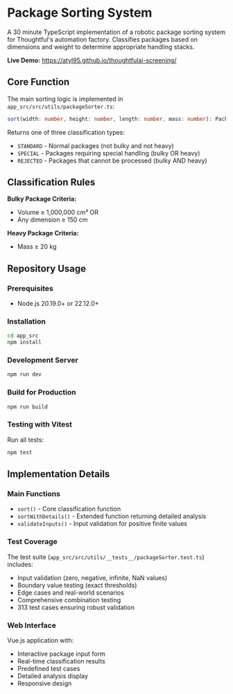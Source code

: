 # Package Sorting System

A 30 minute TypeScript implementation of a robotic package sorting system for Thoughtful's automation factory. Classifies packages based on dimensions and weight to determine appropriate handling stacks.

**Live Demo:** https://atyl95.github.io/thoughtfulai-screening/

## Core Function

The main sorting logic is implemented in `app_src/src/utils/packageSorter.ts`:

```typescript
sort(width: number, height: number, length: number, mass: number): PackageType
```

Returns one of three classification types:
- `STANDARD` - Normal packages (not bulky and not heavy)
- `SPECIAL` - Packages requiring special handling (bulky OR heavy)
- `REJECTED` - Packages that cannot be processed (bulky AND heavy)

## Classification Rules

**Bulky Package Criteria:**
- Volume ≥ 1,000,000 cm³ OR
- Any dimension ≥ 150 cm

**Heavy Package Criteria:**
- Mass ≥ 20 kg

## Repository Usage

### Prerequisites
- Node.js 20.19.0+ or 22.12.0+

### Installation
```bash
cd app_src
npm install
```

### Development Server
```bash
npm run dev
```

### Build for Production
```bash
npm run build
```

### Testing with Vitest

Run all tests:
```bash
npm test
```

## Implementation Details

### Main Functions
- `sort()` - Core classification function
- `sortWithDetails()` - Extended function returning detailed analysis
- `validateInputs()` - Input validation for positive finite values

### Test Coverage
The test suite (`app_src/src/utils/__tests__/packageSorter.test.ts`) includes:
- Input validation (zero, negative, infinite, NaN values)
- Boundary value testing (exact thresholds)
- Edge cases and real-world scenarios
- Comprehensive combination testing
- 313 test cases ensuring robust validation

### Web Interface
Vue.js application with:
- Interactive package input form
- Real-time classification results
- Predefined test cases
- Detailed analysis display
- Responsive design
